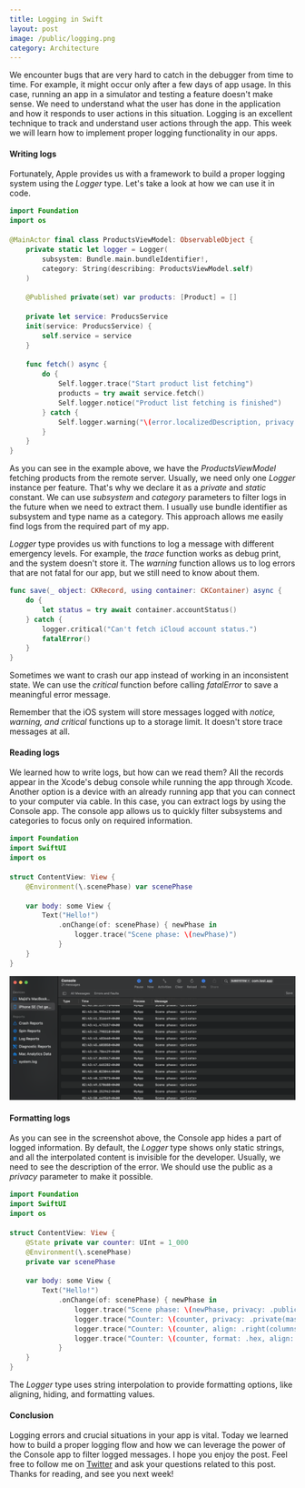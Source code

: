 ```yaml
---
title: Logging in Swift
layout: post
image: /public/logging.png
category: Architecture
---
```


We encounter bugs that are very hard to catch in the debugger from time to time. For example, it might occur only after a few days of app usage. In this case, running an app in a simulator and testing a feature doesn't make sense. We need to understand what the user has done in the application and how it responds to user actions in this situation. Logging is an excellent technique to track and understand user actions through the app. This week we will learn how to implement proper logging functionality in our apps.

#### Writing logs
Fortunately, Apple provides us with a framework to build a proper logging system using the *Logger* type. Let's take a look at how we can use it in code.

```swift
import Foundation
import os

@MainActor final class ProductsViewModel: ObservableObject {
    private static let logger = Logger(
        subsystem: Bundle.main.bundleIdentifier!,
        category: String(describing: ProductsViewModel.self)
    )

    @Published private(set) var products: [Product] = []

    private let service: ProducsService
    init(service: ProducsService) {
        self.service = service
    }

    func fetch() async {
        do {
            Self.logger.trace("Start product list fetching")
            products = try await service.fetch()
            Self.logger.notice("Product list fetching is finished")
        } catch {
            Self.logger.warning("\(error.localizedDescription, privacy: .public)")
        }
    }
}
```

As you can see in the example above, we have the *ProductsViewModel* fetching products from the remote server. Usually, we need only one *Logger* instance per feature. That's why we declare it as a *private* and *static* constant. We can use *subsystem* and *category* parameters to filter logs in the future when we need to extract them. I usually use bundle identifier as subsystem and type name as a category. This approach allows me easily find logs from the required part of my app.

*Logger* type provides us with functions to log a message with different emergency levels. For example, the *trace* function works as debug print, and the system doesn't store it. The *warning* function allows us to log errors that are not fatal for our app, but we still need to know about them. 

```swift
func save(_ object: CKRecord, using container: CKContainer) async {
    do {
        let status = try await container.accountStatus()
    } catch {
        logger.critical("Can't fetch iCloud account status.")
        fatalError()
    }
}
```

Sometimes we want to crash our app instead of working in an inconsistent state. We can use the *critical* function before calling *fatalError* to save a meaningful error message.

Remember that the iOS system will store messages logged with *notice, warning, and critical* functions up to a storage limit. It doesn't store trace messages at all.

#### Reading logs
We learned how to write logs, but how can we read them? All the records appear in the Xcode's debug console while running the app through Xcode. Another option is a device with an already running app that you can connect to your computer via cable. In this case, you can extract logs by using the Console app. The console app allows us to quickly filter subsystems and categories to focus only on required information.

```swift
import Foundation
import SwiftUI
import os

struct ContentView: View {
    @Environment(\.scenePhase) var scenePhase

    var body: some View {
        Text("Hello!")
            .onChange(of: scenePhase) { newPhase in
                logger.trace("Scene phase: \(newPhase)")
            }
    }
}
```
![console-app-screenshot](/public/console.png)

#### Formatting logs
As you can see in the screenshot above, the Console app hides a part of logged information. By default, the *Logger* type shows only static strings, and all the interpolated content is invisible for the developer. Usually, we need to see the description of the error. We should use the public as a *privacy* parameter to make it possible.

```swift
import Foundation
import SwiftUI
import os

struct ContentView: View {
    @State private var counter: UInt = 1_000
    @Environment(\.scenePhase)
    private var scenePhase

    var body: some View {
        Text("Hello!")
            .onChange(of: scenePhase) { newPhase in
                logger.trace("Scene phase: \(newPhase, privacy: .public)")
                logger.trace("Counter: \(counter, privacy: .private(mask: .hash))")
                logger.trace("Counter: \(counter, align: .right(columns: 10))")
                logger.trace("Counter: \(counter, format: .hex, align: .right(columns: 10))")
            }
    }
}
```

The *Logger* type uses string interpolation to provide formatting options, like aligning, hiding, and formatting values.

#### Conclusion
Logging errors and crucial situations in your app is vital. Today we learned how to build a proper logging flow and how we can leverage the power of the Console app to filter logged messages. I hope you enjoy the post. Feel free to follow me on [Twitter](https://twitter.com/mecid) and ask your questions related to this post. Thanks for reading, and see you next week!
